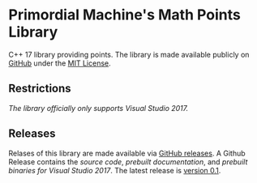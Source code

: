 # Primordial Machine's Math Points Library
C++ 17 library providing points.
The library is made available publicly on [GitHub](https://github.com/primordialmachine/math-points) under the [MIT License](https://github.com/primordialmachine/math-points/blob/master/LICENSE).

## Restrictions
*The library officially only supports Visual Studio 2017.*

## Releases
Relases of this library are made available via [GitHub releases](https://github.com/primordialmachine/math-points/releases/). A Github Release contains the *source code*, *prebuilt documentation*, and *prebuilt binaries for Visual Studio 2017*. The latest release is [version 0.1](https://github.com/primordialmachine/math-points/releases/latest).
